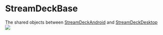 # StreamDeckBase
The shared objects between [StreamDeckAndroid](https://github.com/MrLetsplay2003/StreamDeckAndroid) and [StreamDeckDesktop](https://github.com/MrLetsplay2003/StreamDeckDesktop)
[![](https://jitpack.io/v/tct123/StreamDeckBase.svg)](https://jitpack.io/#tct123/StreamDeckBase)
